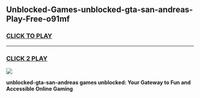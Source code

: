 
## Unblocked-Games-unblocked-gta-san-andreas-Play-Free-o91mf
<h3>
<a href="https://premium76.site?title=unblocked-gta-san-andreas&ref=18A1">CLICK TO PLAY</a></h3>
<hr>

<h3>
<a href="https://premium76.site?title=unblocked-gta-san-andreas&ref=18A1">CLICK 2 PLAY</a>
  
</h3>

<a href="https://premium76.site?title=unblocked-gta-san-andreas&ref=18A1"><img src="https://clearcache.store/games.png"></a>


**unblocked-gta-san-andreas games unblocked: Your Gateway to Fun and Accessible Online Gaming**
